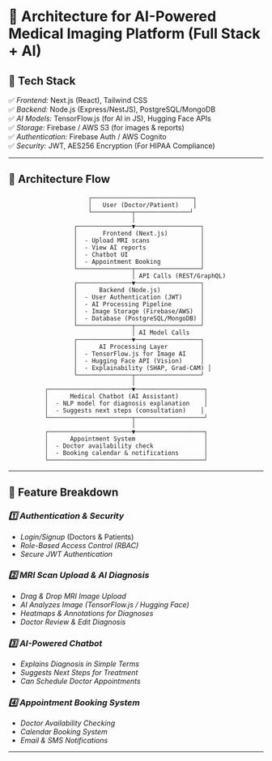 # 📌 Architecture for AI-Powered Medical Imaging Platform (Full Stack + AI)

## 🔹 Tech Stack
✅ *Frontend:* Next.js (React), Tailwind CSS  
✅ *Backend:* Node.js (Express/NestJS), PostgreSQL/MongoDB  
✅ *AI Models:* TensorFlow.js (for AI in JS), Hugging Face APIs  
✅ *Storage:* Firebase / AWS S3 (for images & reports)  
✅ *Authentication:* Firebase Auth / AWS Cognito  
✅ *Security:* JWT, AES256 Encryption (For HIPAA Compliance)  

---

## 🔹 Architecture Flow

                          ┌────────────────────────────┐
                          │   User (Doctor/Patient)    │
                          └───────────┬───────────────┘
                                      │
                      ┌───────────────▼──────────────────┐
                      │       Frontend (Next.js)         │
                      │  - Upload MRI scans              │
                      │  - View AI reports               │
                      │  - Chatbot UI                    │
                      │  - Appointment Booking           │
                      └───────────────┬──────────────────┘
                                      │ API Calls (REST/GraphQL)
                      ┌───────────────▼──────────────────┐
                      │      Backend (Node.js)           │
                      │  - User Authentication (JWT)     │
                      │  - AI Processing Pipeline        │
                      │  - Image Storage (Firebase/AWS)  │
                      │  - Database (PostgreSQL/MongoDB) │
                      └───────────────┬──────────────────┘
                                      │ AI Model Calls
                      ┌───────────────▼──────────────────┐
                      │      AI Processing Layer         │
                      │  - TensorFlow.js for Image AI    │
                      │  - Hugging Face API (Vision)     │
                      │  - Explainability (SHAP, Grad-CAM) │
                      └───────────────┬──────────────────┘
                                      │
              ┌───────────────────────▼───────────────────┐
              │      Medical Chatbot (AI Assistant)       │
              │  - NLP model for diagnosis explanation    │
              │  - Suggests next steps (consultation)    │
              └───────────────────────┬───────────────────┘
                                      │
              ┌───────────────────────▼───────────────────┐
              │      Appointment System                   │
              │  - Doctor availability check              │
              │  - Booking calendar & notifications       │
              └───────────────────────────────────────────┘


---

## 🔹 Feature Breakdown  

### *1️⃣ Authentication & Security*
- *Login/Signup* (Doctors & Patients)  
- *Role-Based Access Control (RBAC)*  
- *Secure JWT Authentication*  

### *2️⃣ MRI Scan Upload & AI Diagnosis*
- *Drag & Drop MRI Image Upload*  
- *AI Analyzes Image (TensorFlow.js / Hugging Face)*  
- *Heatmaps & Annotations for Diagnoses*  
- *Doctor Review & Edit Diagnosis*  

### *3️⃣ AI-Powered Chatbot*
- *Explains Diagnosis in Simple Terms*  
- *Suggests Next Steps for Treatment*  
- *Can Schedule Doctor Appointments*  

### *4️⃣ Appointment Booking System*
- *Doctor Availability Checking*  
- *Calendar Booking System*  
- *Email & SMS Notifications*  

---
